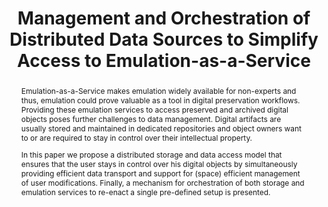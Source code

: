 ---
abstract: 'Emulation-as-a-Service makes emulation widely available for non-experts
  and thus, emulation could prove valuable as a tool in digital preservation workflows.
  Providing these emulation services to access preserved and archived digital objects
  poses further challenges to data management. Digital artifacts are usually stored
  and maintained in dedicated repositories and object owners want to or are required
  to stay in control over their intellectual property.


  In this paper we propose a distributed storage and data access model that ensures
  that the user stays in control over his digital objects by simultaneously providing
  efficient data transport and support for (space) efficient management of user modifications.
  Finally, a mechanism for orchestration of both storage and emulation services to
  re-enact a single pre-defined setup is presented.

  '
creators:
- Liebetraut, Thomas
- Rechert, Klaus
date: null
document_url: https://services.phaidra.univie.ac.at/api/object/o:378105/download
grand_parent: iPRES
institutions: []
keywords:
- emulation as a service
- distributed data
- framework
- cloud computing
landing_page_url: https://phaidra.univie.ac.at/o:378105
language: eng
layout: publication
license: CC BY-NC-SA 3.0 AT
notes_url: null
parent: iPRES 2014
publication_type: paper
size: 1002041
slides_url: null
source_name: iPRES
stream_url: null
title: Management and Orchestration of Distributed Data Sources to Simplify Access
  to Emulation-as-a-Service
year: 2014
---